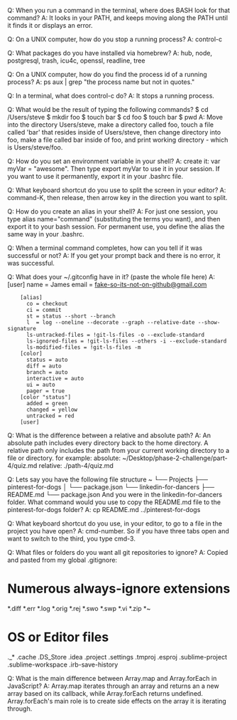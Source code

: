 Q: When you run a command in the terminal, where does BASH look for that command?
A: It looks in your PATH, and keeps moving along the PATH until it finds it or displays an error.

Q: On a UNIX computer, how do you stop a running process?
A: control-c

Q: What packages do you have installed via homebrew?
A: hub,	node,	postgresql,	trash, icu4c,	openssl, readline, tree

Q: On a UNIX computer, how do you find the process id of a running process?
A: ps aux | grep "the process name but not in quotes."

Q: In a terminal, what does control-c do?
A: It stops a running process.

Q: What would be the result of typing the following commands?
$ cd /Users/steve
$ mkdir foo
$ touch bar
$ cd foo
$ touch bar
$ pwd
A: Move into the directory Users/steve, make a directory called foo, touch a file called 'bar' that resides inside of Users/steve, then change directory into foo, make a file called bar inside of foo, and print working directory - which is Users/steve/foo.

Q: How do you set an environment variable in your shell?
A: create it: var myVar = "awesome". Then type export myVar to use it in your session. If you want to use it permanently, export it in your .bashrc file.

Q: What keyboard shortcut do you use to split the screen in your editor?
A: command-K, then release, then arrow key in the direction you want to split.

Q: How do you create an alias in your shell?
A: For just one session, you type alias name="command" (substituting the terms you want), and then export it to your bash session.
For permanent use, you define the alias the same way in your .bashrc.

Q: When a terminal command completes, how can you tell if it was successful or not?
A: If you get your prompt back and there is no error, it was successful.

Q: What does your ~/.gitconfig have in it? (paste the whole file here)
A:
[user]
        name = James
        email = fake-so-its-not-on-github@gmail.com

        [alias]
          co = checkout
          ci = commit
          st = status --short --branch
          l  = log --oneline --decorate --graph --relative-date --show-signature
          ls-untracked-files = !git-ls-files -o --exclude-standard
          ls-ignored-files = !git-ls-files --others -i --exclude-standard
          ls-modified-files = !git-ls-files -m
        [color]
          status = auto
          diff = auto
          branch = auto
          interactive = auto
          ui = auto
          pager = true
        [color "status"]
          added = green
          changed = yellow
          untracked = red
        [user]

Q: What is the difference between a relative and absolute path?
A: An absolute path includes every directory back to the home directory. A relative path only includes the path from your current working directory to a file or directory. for example:
absolute: ~/Desktop/phase-2-challenge/part-4/quiz.md
relative: ./path-4/quiz.md

Q: Lets say you have the following file structure
~
└── Projects
    ├── pinterest-for-dogs
    │   └── package.json
    └── linkedin-for-dancers
        ├── README.md
        └── package.json
And you were in the linkedin-for-dancers folder. What command would you use to copy the README.md file to the pinterest-for-dogs folder?
A: cp README.md ../pinterest-for-dogs

Q: What keyboard shortcut do you use, in your editor, to go to a file in the project you have open?
A: cmd-number. So if you have three tabs open and want to switch to the third, you type cmd-3.

Q: What files or folders do you want all git repositories to ignore?
A: Copied and pasted from my global .gitignore:
# Numerous always-ignore extensions
*.diff
*.err
*.log
*.orig
*.rej
*.swo
*.swp
*.vi
*.zip
*~

# OS or Editor files
._*
.cache
.DS_Store
.idea
.project
.settings
.tmproj
.esproj
.sublime-project
.sublime-workspace
.irb-save-history

Q: What is the main difference between Array.map and Array.forEach in JavaScript?
A: Array.map iterates through an array and returns an a new array based on its callback, while Array.forEach returns undefined. Array.forEach's main role is to create side effects on the array it is iterating through.
